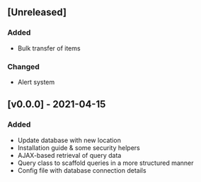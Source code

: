 ## [Unreleased]

### Added

- Bulk transfer of items

### Changed

- Alert system

## [v0.0.0] - 2021-04-15

### Added

- Update database with new location
- Installation guide & some security helpers
- AJAX-based retrieval of query data
- Query class to scaffold queries in a more structured manner
- Config file with database connection details